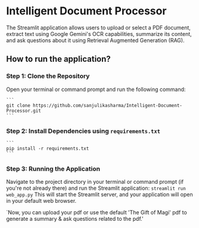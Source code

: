 # Intelligent Document Processor 

The Streamlit application allows users to upload or select a PDF document, extract text using Google Gemini's OCR capabilities, summarize its content, and ask questions about it using Retrieval Augmented Generation (RAG).

## How to run the application?

### Step 1: Clone the Repository 
Open your terminal or command prompt and run the following command:

    ```
    git clone https://github.com/sanjulikasharma/Intelligent-Document-Processor.git
    ```
### Step 2: Install Dependencies using `requirements.txt`
    ```
    pip install -r requirements.txt
    ```
### Step 3: Running the Application 
Navigate to the project directory in your terminal or command prompt (if you're not already there) and run the Streamlit application: 
    ```
    streamlit run web_app.py
    ```
This will start the Streamlit server, and your application will open in your default web browser.

`Now, you can upload your pdf or use the default 'The Gift of Magi' pdf to generate a summary & ask questions related to the pdf.'






